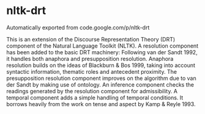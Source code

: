 # nltk-drt
Automatically exported from code.google.com/p/nltk-drt


This is an extension of the Discourse Representation Theory (DRT) component of the Natural Language Toolkit (NLTK). A resolution component has been added to the basic DRT machinery: Following van der Sandt 1992, it handles both anaphora and presupposition resolution. Anaphora resolution builds on the ideas of Blackburn & Bos 1999, taking into account syntactic information, thematic roles and antecedent proximity. The presupposition resolution component improves on the algorithm due to van der Sandt by making use of ontology. An inference component checks the readings generated by the resolution component for admissibility. A temporal component adds a simple handling of temporal conditions. It borrows heavily from the work on tense and aspect by Kamp & Reyle 1993.
